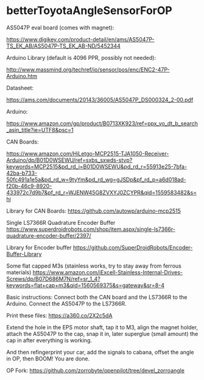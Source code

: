 # betterToyotaAngleSensorForOP

AS5047P eval board (comes with magnet):

https://www.digikey.com/product-detail/en/ams/AS5047P-TS_EK_AB/AS5047P-TS_EK_AB-ND/5452344

Arduino Library (default is 4096 PPR, possibly not needed):

http://www.massmind.org/techref/io/sensor/pos/enc/ENC2-47P-Arduino.htm

Datasheet:

https://ams.com/documents/20143/36005/AS5047P_DS000324_2-00.pdf

Arduino:

https://www.amazon.com/gp/product/B0713XK923/ref=ppx_yo_dt_b_search_asin_title?ie=UTF8&psc=1

CAN Boards:

https://www.amazon.com/HiLetgo-MCP2515-TJA1050-Receiver-Arduino/dp/B01D0WSEWU/ref=sxbs_sxwds-stvp?keywords=MCP2515&pd_rd_i=B01D0WSEWU&pd_rd_r=55913e25-7bfa-42ba-b733-50fc491a1e5a&pd_rd_w=9tyYm&pd_rd_wg=gJSDp&pf_rd_p=a6d018ad-f20b-46c9-8920-433972c7d9b7&pf_rd_r=WJENW45G8ZVXYJ0ZCYPR&qid=1559583482&s=hi

Library for CAN Boards:
https://github.com/autowp/arduino-mcp2515

Single LS7366R Quadrature Encoder Buffer
https://www.superdroidrobots.com/shop/item.aspx/single-ls7366r-quadrature-encoder-buffer/2397/

Library for Encoder buffer
https://github.com/SuperDroidRobots/Encoder-Buffer-Library

Some flat capped M3s (stainless works, try to stay away from ferrous materials)
https://www.amazon.com/iExcell-Stainless-Internal-Drives-Screws/dp/B07D686M7N/ref=sr_1_4?keywords=flat+cap+m3&qid=1560569375&s=gateway&sr=8-4

Basic instructions:
Connect both the CAN board and the LS7366R to the Arduino. Connect the AS5047P to the LS7366R.

Print these files:
https://a360.co/2X2c5dA

Extend the hole in the EPS motor shaft, tap it to M3, align the magnet holder, attach the AS5047P to the cap, snap it in, later superglue (small amount) the cap in after everything is working.

And then refingerprint your car, add the signals to cabana, offset the angle in OP, then BOOM! You are done.

OP Fork:
https://github.com/zorrobyte/openpilot/tree/devel_zorroangle
